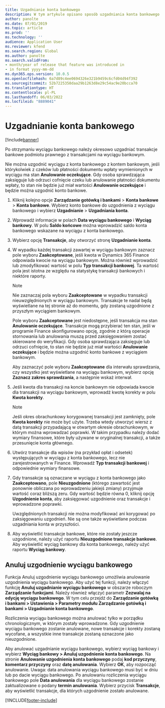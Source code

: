 ```yaml
---
title: Uzgadnianie konta bankowego
description: W tym artykule opisano sposób uzgadniania konta bankowego.
author: panolte
ms.date: 07/01/2019
ms.topic: article
ms.prod: ''
ms.technology: ''
audience: Application User
ms.reviewer: kfend
ms.search.region: Global
ms.author: panolte
ms.search.validFrom:
- month/year of release that feature was introduced in
- in format yyyy-mm-dd
ms.dyn365.ops.version: 10.0.5
ms.openlocfilehash: 6a7d89c4ee0694326e321b9459c6cfd04d94f392
ms.sourcegitcommit: 52b7225350daa29b1263d8e29c54ac9e20bcca70
ms.translationtype: HT
ms.contentlocale: pl-PL
ms.lasthandoff: 06/03/2022
ms.locfileid: "8889041"
---
```

# <a name="reconcile-a-bank-account"></a>Uzgadnianie konta bankowego

[!include[banner](../includes/banner.md)]

Po otrzymaniu wyciągu bankowego należy okresowo uzgadniać transakcje bankowe podmiotu prawnego z transakcjami na wyciągu bankowym.

Nie można uzgodnić wyciągu z konta bankowego z kontem bankowym, jeśli którykolwiek z czeków lub płatności dokumentu wpłaty wymienionych w wyciągu ma stan **Anulowanie oczekujące**. Gdy osoba sprawdzająca zaksięguje lub odrzuci cofnięcie czeku lub anulowanie płatności dokumentu wpłaty, to stan nie będzie już miał wartości **Anulowanie oczekujące** i będzie można uzgodnić konto bankowe.

1.  Kliknij kolejno opcje **Zarządzanie gotówką i bankami** \> **Konta bankowe** \> **Konta bankowe**. Wybierz konto bankowe do uzgodnienia z wyciągu bankowego i wybierz **Uzgadnianie** > **Uzgadniania konta**.

2.  Wprowadź informacje w polach **Data wyciągu bankowego** i **Wyciąg bankowy**. W polu **Saldo końcowe** można wprowadzić saldo konta bankowego wskazane na wyciągu z konta bankowego.

3.  Wybierz opcję **Transakcje**, aby otworzyć stronę **Uzgadnianie konta**.

4.  W wypadku każdej transakcji zawartej w wyciągu bankowym zaznacz pole wyboru **Zaakceptowane**, jeśli kwota w Dynamics 365 Finance odpowiada kwocie na wyciągu bankowym. Można również wprowadzić lub zmodyfikować wartość w polu **Typ transakcji bankowej**. Ta wartość pola jest istotna ze względu na statystykę transakcji bankowych i niektóre raporty.
    

    > [!NOTE]
    > <P>Nie zaznaczaj pola wyboru <STRONG>Zaakceptowane</STRONG> w wypadku transakcji nieuwzględnionych w wyciągu bankowym. Transakcje te nadal będą wyświetlane na tej stronie aż do momentu, gdy zostaną uzgodnione z przyszłym wyciągiem bankowym.</P>
    > <P>Pole wyboru <STRONG>Zaakceptowane</STRONG> jest niedostępne, jeśli transakcja ma stan <STRONG>Anulowanie oczekujące</STRONG>. Transakcje mogą przybierać ten stan, jeśli w programie Finance skonfigurowano opcję, zgodnie z którą operacje stornowania lub anulowania muszą przed zaksięgowaniem zostać skierowane do weryfikacji. Gdy osoba sprawdzająca zaksięguje lub odrzuci cofnięcie, to stan nie będzie już miał wartości <STRONG>Anulowanie oczekujące</STRONG> i będzie można uzgodnić konto bankowe z wyciągiem bankowym.</P>

    
    Aby zaznaczyć pole wyboru **Zaakceptowane** dla interwału sprawdzania, czy wszystko jest wyświetlane na wyciągu bankowym, wybierz opcję **Zaznacz zakres sprawdzania**, a następnie wskaż interwał.

5.  Jeśli kwota dla transakcji na koncie bankowym nie odpowiada kwocie dla transakcji na wyciągu bankowym, wprowadź kwotę korekty w polu **Kwota korekty**.
    

    > [!NOTE]
    > <P>Jeśli okres obrachunkowy korygowanej transakcji jest zamknięty, pole <STRONG>Kwota korekty</STRONG> nie może być użyte. Trzeba wtedy utworzyć wiersz z datą transakcji przypadającą w otwartym okresie obrachunkowym, w którym można wprowadzać poprawki. W takim przypadku należy dodać wymiary finansowe, które były używane w oryginalnej transakcji, a także przesunięcie konta głównego.</P>



6.  Utwórz transakcje dla wpisów (na przykład opłat i odsetek) występujących w wyciągu z konta bankowego, lecz nie zarejestrowanych w Finance. Wprowadź **Typ transakcji bankowej** i odpowiednie wymiary finansowe.

7.  Gdy transakcje są oznaczane w wyciągu z konta bankowego jako **Zaakceptowano**, pole **Nieuzgodnione** (którego zawartość jest ponownie obliczana po wprowadzeniu jakiejś zmiany) przyjmuje wartość coraz bliższą zeru. Gdy wartość będzie równa 0, kliknij opcję **Uzgodnienie konta**, aby zaksięgować uzgodnienie oraz transakcje i wprowadzone poprawki.
    
    Uwzględnionych transakcji nie można modyfikować ani korygować po zaksięgowaniu uzgodnień. Nie są one także wyświetlane podczas uzgadniania konta w przyszłości.

8.  Aby wyświetlić transakcje bankowe, które nie zostały jeszcze uzgodnione, należy użyć raportu **Nieuzgodnione transakcje bankowe**. Aby wyświetlić wyciąg bankowy dla konta bankowego, należy użyć raportu **Wyciąg bankowy**.

## <a name="cancel-bank-statement-reconciliation"></a>Anuluj uzgodnienie wyciągu bankowego 

Funkcja Anuluj uzgodnienie wyciągu bankowego umożliwia anulowanie uzgodnienia wyciągu bankowego. Aby użyć tej funkcji, należy włączyć funkcję **Anuluj uzgadnianie wyciągu bankowego** w obszarze roboczym **Zarządzanie funkcjami**. Należy również włączyć parametr **Zezwalaj na edycję wyciągu bankowego**. W tym celu przejdź do **Zarządzanie gotówką i bankami > Ustawienia > Parametry modułu Zarządzanie gotówką i bankami > Uzgadnianie konta bankowego**.
 
Rozliczenia wyciągu bankowego można anulować tylko w porządku chronologicznym, w którym zostały wprowadzone. Gdy uzgodnienie wyciągu bankowego zostanie anulowane, nowe transakcje i korekty zostaną wycofane, a wszystkie inne transakcje zostaną oznaczone jako nieuzgodnione.
 
Aby anulować uzgadnianie wyciągu bankowego, wybierz wyciąg bankowy i wybierz **Wyciąg bankowy > Anuluj uzgodnienie konta bankowego**. Na stronie **Anulowanie uzgodnienia konta bankowego** podaj **kod przyczyny**, **komentarz przyczyny** oraz **datę anulowania**. Wybierz **OK**, aby rozpocząć anulowanie. Uwaga: data anulowania wyciągu bankowego musi być w dniu lub po dacie wyciągu bankowego. Po anulowaniu rozliczenia wyciągu bankowego pole **Data anulowania** dla wyciągu bankowego zostanie zaktualizowane o podany **termin anulowania**. Wybierz przycisk **Transakcje**, aby wyświetlić transakcje, dla których uzgodnienie zostało anulowane.


[!INCLUDE[footer-include](../../includes/footer-banner.md)]
